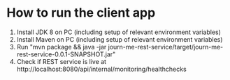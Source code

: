 # How to run the client app #

1. Install JDK 8 on PC (including setup of relevant environment variables)
2. Install Maven on PC (including setup of relevant environment variables)
3. Run "mvn package && java -jar journ-me-rest-service/target/journ-me-rest-service-0.0.1-SNAPSHOT.jar"
4. Check if REST service is live at http://localhost:8080/api/internal/monitoring/healthchecks